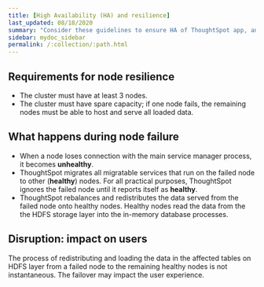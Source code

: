 ```yaml
---
title: [High Availability (HA) and resilience]
last_updated: 08/18/2020
summary: "Consider these guidelines to ensure HA of ThoughtSpot app, and node resilience."
sidebar: mydoc_sidebar
permalink: /:collection/:path.html
---
```

## Requirements for node resilience

- The cluster must have at least 3 nodes.
- The cluster must have spare capacity; if one node fails, the remaining nodes must be able to host and serve all loaded data.


## What happens during node failure

- When a node loses connection with the main service manager process, it becomes **unhealthy**.
- ThoughtSpot migrates all migratable services that run on the failed node to other (**healthy**) nodes. For all practical purposes, ThoughtSpot ignores the failed node until it reports itself as **healthy**.
- ThoughtSpot rebalances and redistributes the data served from the failed node onto healthy nodes. Healthy nodes read the data from the the HDFS storage layer into the in-memory database processes.

## Disruption: impact on users

The process of redistributing and loading the data in the affected tables on HDFS layer from a failed node to the remaining healthy nodes is not instantaneous. The failover may impact the user experience.
